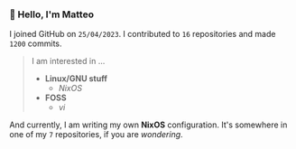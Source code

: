 ### 👋 Hello, I'm Matteo

I joined GitHub on `25/04/2023`.
I contributed to `16` repositories and made `1200` commits.

> I am interested in ...
> 
> - **Linux/GNU stuff**
>     - *NixOS*
> - **FOSS**
>   - *vi*

And currently, I am writing my own **NixOS** configuration. It's somewhere in one of my `7` repositories, if you are *wondering*.
